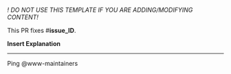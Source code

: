 *! DO NOT USE THIS TEMPLATE IF YOU ARE ADDING/MODIFYING CONTENT!*

This PR fixes #**issue_ID**.

**Insert Explanation**

---

Ping @www-maintainers
